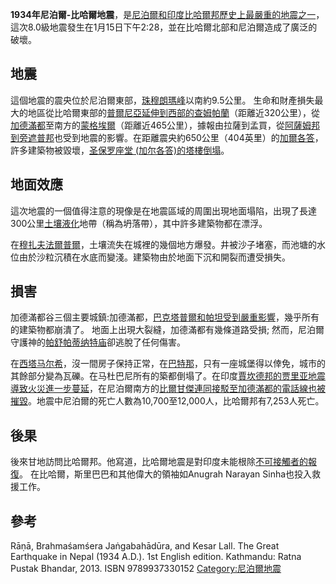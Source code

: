 **1934年尼泊爾-比哈爾地震**，是[尼泊爾和](https://zh.wikipedia.org/wiki/尼泊爾 "wikilink")[印度](../Page/印度.md "wikilink")[比哈爾邦歷史上最嚴重的地震之一](https://zh.wikipedia.org/wiki/比哈爾邦 "wikilink")，這次8.0級地震發生在1月15日下午2:28，並在比哈爾北部和尼泊爾造成了廣泛的破壞。

## 地震

這個地震的震央位於尼泊爾東部，[珠穆朗瑪峰](../Page/珠穆朗瑪峰.md "wikilink")以南約9.5公里。 生命和財產損失最大的地區從比哈爾東部的[普爾尼亞延伸到西部的查姆帕蘭](https://zh.wikipedia.org/wiki/普爾尼亞 "wikilink")（距離近320公里），從[加德滿都](../Page/加德滿都.md "wikilink")至南方的[蒙格埃爾](https://zh.wikipedia.org/wiki/蒙格埃爾 "wikilink")（距離近465公里），據報由拉薩到孟買，從[阿薩姆邦到](https://zh.wikipedia.org/wiki/阿薩姆邦 "wikilink")[旁遮普邦](../Page/旁遮普邦.md "wikilink")也受到地震的影響。在距離震央約650公里（404英里）的[加爾各答](https://zh.wikipedia.org/wiki/加爾各答 "wikilink")，許多建築物被毀壞，[圣保罗座堂 (加尔各答)的塔樓倒塌](https://zh.wikipedia.org/wiki/圣保罗座堂_\(加尔各答\) "wikilink")。

## 地面效應

這次地震的一個值得注意的現像是在地震區域的周圍出現地面塌陷，出現了長達300公里[土壤液化](../Page/土壤液化.md "wikilink")地帶（稱為坍落帶），其中許多建築物都在漂浮。

在[穆扎夫法爾普爾](https://zh.wikipedia.org/wiki/穆扎夫法爾普爾 "wikilink")，土壤流失在城裡的幾個地方爆發。井被沙子堵塞，而池塘的水位由於沙粒沉積在水底而變淺。建築物由於地面下沉和開裂而遭受損失。

## 損害

加德滿都谷三個主要城鎮:加德滿都，[巴克塔普爾和](https://zh.wikipedia.org/wiki/巴克塔普爾 "wikilink")[帕坦受到嚴重影響](https://zh.wikipedia.org/wiki/帕坦 "wikilink")，幾乎所有的建築物都崩潰了。 地面上出現大裂縫，加德滿都有幾條道路受損; 然而，尼泊爾守護神的[帕舒帕蒂纳特庙](../Page/帕舒帕蒂纳特庙.md "wikilink")卻逃脫了任何傷害。

在[西塔马尔希](https://zh.wikipedia.org/wiki/西塔马尔希 "wikilink")，沒一間房子保持正常，在[巴特那](../Page/巴特那.md "wikilink")，只有一座城堡得以倖免，城市的其餘部分變為瓦礫。在马杜巴尼所有的築都倒塌了。在印度[賈坎德邦的](https://zh.wikipedia.org/wiki/賈坎德邦 "wikilink")[贾里亚地震導致火災進一步蔓延](https://zh.wikipedia.org/wiki/贾里亚 "wikilink")，在尼泊爾南方的[比爾甘傑連同接駁至加德滿都的電話線也被摧毀](https://zh.wikipedia.org/wiki/比爾甘傑 "wikilink")。地震中尼泊爾的死亡人數為10,700至12,000人，比哈爾邦有7,253人死亡。

## 後果

後來甘地訪問比哈爾邦。他寫道，比哈爾地震是對印度未能根除[不可接觸者的報復](https://zh.wikipedia.org/wiki/不可接觸者 "wikilink")。 在比哈爾，斯里巴巴和其他偉大的領袖如Anugrah Narayan Sinha也投入救援工作。

## 參考

Rāṇā, Brahmaśamśera Jaṅgabahādūra, and Kesar Lall. The Great Earthquake in Nepal (1934 A.D.). 1st English edition. Kathmandu: Ratna Pustak Bhandar, 2013. ISBN 9789937330152   [Category:尼泊爾地震](https://zh.wikipedia.org/wiki/Category:尼泊爾地震 "wikilink")